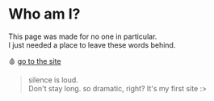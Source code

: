 # Who am I?


This page was made for no one in particular.  
I just needed a place to leave these words behind.  

🩸 [go to the site](https://rebzyyx-kms.github.io/xoxo/)

> silence is loud.  
> Don't stay long.
> so dramatic, right? It's my first site :>
